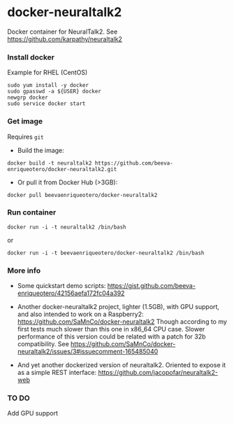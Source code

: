 # docker-neuraltalk2
Docker container for NeuralTalk2. See https://github.com/karpathy/neuraltalk2 

### Install docker
Example for RHEL (CentOS)

```
sudo yum install -y docker
sudo gpasswd -a ${USER} docker
newgrp docker
sudo service docker start
```

### Get image
Requires `git`

* Build the image:
```
docker build -t neuraltalk2 https://github.com/beeva-enriqueotero/docker-neuraltalk2.git
```
* Or pull it from Docker Hub (>3GB):
```
docker pull beevaenriqueotero/docker-neuraltalk2
```

### Run container
```
docker run -i -t neuraltalk2 /bin/bash
```
or
```
docker run -i -t beevaenriqueotero/docker-neuraltalk2 /bin/bash
```

### More info

* Some quickstart demo scripts: https://gist.github.com/beeva-enriqueotero/42156aefa172fc04a392

* Another docker-neuraltalk2 project, lighter (1.5GB), with GPU support, and also intended to work on a Raspberry2: https://github.com/SaMnCo/docker-neuraltalk2 Though according to my first tests much slower than this one in x86_64 CPU case. Slower performance of this version could be related with a patch for 32b compatibility. See https://github.com/SaMnCo/docker-neuraltalk2/issues/3#issuecomment-165485040

* And yet another dockerized version of neuraltalk2. Oriented to expose it as a simple REST interface: https://github.com/jacopofar/neuraltalk2-web


### TO DO
Add GPU support

